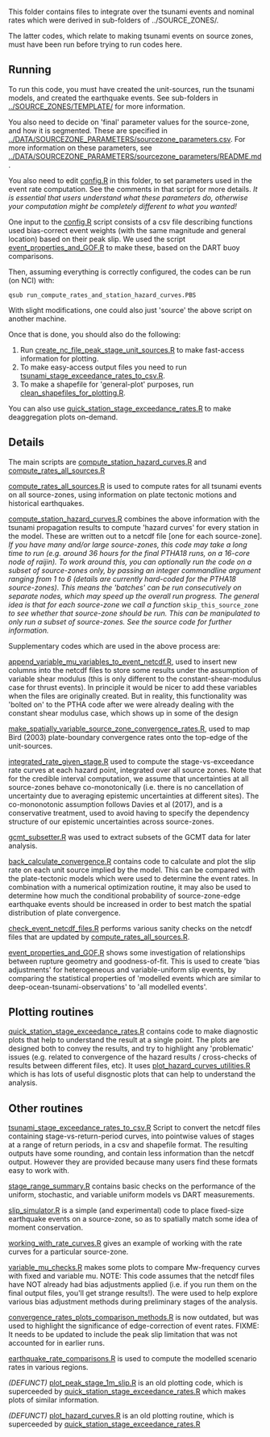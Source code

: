 This folder contains files to integrate over the tsunami events and nominal
rates which were derived in sub-folders of ../SOURCE_ZONES/. 

The latter codes, which relate to making tsunami events on source zones, must
have been run before trying to run codes here.


## Running 

To run this code, you must have created the unit-sources, run the tsunami models,
and created the earthquake events. See sub-folders in
[../SOURCE_ZONES/TEMPLATE/](../SOURCE_ZONES/TEMPLATE) for more information.

You also need to decide on 'final' parameter values for the source-zone, and how
it is segmented. These are specified in
[../DATA/SOURCEZONE_PARAMETERS/sourcezone_parameters.csv](../DATA/SOURCEZONE_PARAMETERS/sourcezone_parameters.csv).
For more information on these parameters, see 
[../DATA/SOURCEZONE_PARAMETERS/sourcezone_parameters/README.md](../DATA/SOURCEZONE_PARAMETERS/README.md).

You also need to edit [config.R](config.R) in this folder, to set parameters
used in the event rate computation. See the comments in that script for more details.
*It is essential that users understand what these parameters do, otherwise your computation
might be completely different to what you wanted!*

One input to the [config.R](config.R) script consists of a csv file describing
functions used bias-correct event weights (with the same magnitude and general
location) based on their peak slip. We used the script
[event_properties_and_GOF.R](event_properties_and_GOF.R) to make these, based
on the DART buoy comparisons. 

Then, assuming everything is correctly configured, the codes can be run (on
NCI) with:

    qsub run_compute_rates_and_station_hazard_curves.PBS

With slight modifications, one could also just 'source' the above script on
another machine. 

Once that is done, you should also do the following:

1. Run [create_nc_file_peak_stage_unit_sources.R](create_nc_file_peak_stage_unit_sources.R) to make fast-access information for plotting. 
2. To make easy-access output files you need to run [tsunami_stage_exceedance_rates_to_csv.R](tsunami_stage_exceedance_rates_to_csv.R). 
3. To make a shapefile for 'general-plot' purposes, run [clean_shapefiles_for_plotting.R](clean_shapefiles_for_plotting.R).

You can also use [quick_station_stage_exceedance_rates.R](quick_station_stage_exceedance_rates.R) to make deaggregation plots on-demand.

## Details

The main scripts are [compute_station_hazard_curves.R](compute_station_hazard_curves.R)
and [compute_rates_all_sources.R](compute_rates_all_sources.R)

[compute_rates_all_sources.R](compute_rates_all_sources.R) is used to compute
rates for all tsunami events on all source-zones, using information on 
plate tectonic motions and historical earthquakes. 

[compute_station_hazard_curves.R](compute_station_hazard_curves.R) combines the
above information with the tsunami propagation results to compute 'hazard
curves' for every station in the model. These are written out to a netcdf file
[one for each source-zone]. *If you have many and/or large source-zones, this
code may take a long time to run (e.g. around 36 hours for the final PTHA18
runs, on a 16-core node of raijin). To work around this, you can optionally run
the code on a subset of source-zones only, by passing an integer commandline
argument ranging from 1 to 6 (details are currently hard-coded for the PTHA18
source-zones).  This means the 'batches' can be run consecutively on separate
nodes, which may speed up the overall run progress. The general idea is that
for each source-zone we call a function* `skip_this_source_zone` *to see whether
that source-zone should be run.  This can be manipulated to only run a subset
of source-zones. See the source code for further information.*

Supplementary codes which are used in the above process are:

[append_variable_mu_variables_to_event_netcdf.R](append_variable_mu_variables_to_event_netcdf.R), used
to insert new columns into the netcdf files to store some results under the
assumption of variable shear modulus (this is only different to the
constant-shear-modulus case for thrust events). In principle it would
be nicer to add these variables when the files are originally created. But
in reality, this functionality was 'bolted on' to the PTHA code after 
we were already dealing with the constant shear modulus case, which shows up
in some of the design

[make_spatially_variable_source_zone_convergence_rates.R](make_spatially_variable_source_zone_convergence_rates.R),
used to map Bird (2003) plate-boundary convergence rates onto the top-edge of
the unit-sources. 

[integrated_rate_given_stage.R](integrated_rate_given_stage.R)
used to compute the stage-vs-exceedance rate curves at each hazard point,
integrated over all source zones. Note that for the credible interval
computation, we assume that uncertainties at all source-zones behave
co-monotonically (i.e. there is no cancellation of uncertainty due to
averaging epistemic uncertainties at different sites). The co-mononotonic
assumption follows Davies et al (2017), and is a conservative treatment,
used to avoid having to specify the dependency structure of our epistemic
uncertainties across source-zones. 

[gcmt_subsetter.R](gcmt_subsetter.R) was used to extract subsets of the GCMT data
for later analysis.

[back_calculate_convergence.R](back_calculate_convergence.R) contains code to 
calculate and plot the slip rate on each unit source implied by the model. This
can be compared with the plate-tectonic models which were used to determine the
event rates. In combination with a numerical optimization routine, it may also
be used to determine how much the conditional probability of source-zone-edge
earthquake events should be increased in order to best match the spatial distribution
of plate convergence.

[check_event_netcdf_files.R](check_event_netcdf_files.R) performs various
sanity checks on the netcdf files that are updated by
[compute_rates_all_sources.R](compute_rates_all_sources.R). 

[event_properties_and_GOF.R](event_properties_and_GOF.R) shows some investigation of relationships
between rupture geometry and goodness-of-fit. This is used to create 'bias
adjustments' for heterogeneous and variable-uniform slip events, by comparing the statistical
properties of 'modelled events which are similar to
deep-ocean-tsunami-observations' to 'all modelled events'. 

## Plotting routines

[quick_station_stage_exceedance_rates.R](quick_station_stage_exceedance_rates.R)
contains code to make diagnostic plots that help to understand the result at a single point.
The plots are designed both to convey the results, and try to highlight any
'problematic' issues (e.g. related to convergence of the hazard results / cross-checks of
results between different files, etc). It uses
[plot_hazard_curves_utilities.R](plot_hazard_curves_utilities.R) which is has
lots of useful disgnostic plots that can help to understand the analysis. 

## Other routines

[tsunami_stage_exceedance_rates_to_csv.R](tsunami_stage_exceedance_rates_to_csv.R)
Script to convert the netcdf files containing stage-vs-return-period curves,
into pointwise values of stages at a range of return periods, in a csv and
shapefile format. The resulting outputs have some rounding, and contain less
information than the netcdf output. However they are provided because many users
find these formats easy to work with.

[stage_range_summary.R](stage_range_summary.R) contains basic checks on the performance
of the uniform, stochastic, and variable uniform models vs DART measurements. 

[slip_simulator.R](slip_simulator.R) is a simple (and experimental) code to
place fixed-size earthquake events on a source-zone, so as to spatially match
some idea of moment conservation.

[working_with_rate_curves.R](working_with_rate_curves.R) gives an example of working
with the rate curves for a particular source-zone.

[variable_mu_checks.R](variable_mu_checks.R) makes some plots to compare Mw-frequency curves
with fixed and variable mu. NOTE: This code assumes that the netcdf files have
NOT already had bias adjustments applied (i.e. if you run them on the final
output files, you'll get strange results!). The were used to help explore
various bias adjustment methods during preliminary stages of the analysis.

[convergence_rates_plots_comparison_methods.R](convergence_rates_plots_comparison_methods.R) is
now outdated, but was used to highlight the significance of edge-correction of
event rates. FIXME: It needs to be updated to include the peak slip limitation
that was not accounted for in earlier runs.

[earthquake_rate_comparisons.R](earthquake_rate_comparisons.R) is used to compute the modelled
scenario rates in various regions.

*(DEFUNCT)* [plot_peak_stage_1m_slip.R](plot_peak_stage_1m_slip.R) is an old
plotting code, which is superceeded by
[quick_station_stage_exceedance_rates.R](quick_station_stage_exceedance_rates.R)
which makes plots of similar information.

*(DEFUNCT)* [plot_hazard_curves.R](plot_hazard_curves.R) is an old plotting
routine, which is superceeded by
[quick_station_stage_exceedance_rates.R](quick_station_stage_exceedance_rates.R) 

